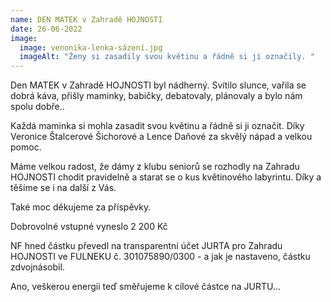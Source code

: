 ```yaml
---
name: DEN MATEK v Zahradě HOJNOSTI
date: 26-06-2022
image:
  image: venonika-lenka-sázení.jpg
  imageAlt: "Ženy si zasadily svou květinu a řádně si ji označily. "
---
```

Den MATEK v Zahradě HOJNOSTI byl nádherný. Svítilo slunce, vařila se dobrá káva, přišly maminky, babičky, debatovaly, plánovaly a bylo nám spolu dobře..

Každá maminka si mohla zasadit svou květinu a řádně si ji označit. Díky Veronice Štalcerové Šichorové a Lence Daňové za skvělý nápad a velkou pomoc.

Máme velkou radost, že dámy z klubu seniorů se rozhodly na Zahradu HOJNOSTI chodit pravidelně a starat se o kus květinového labyrintu. Díky a těšíme se i na další z Vás.

Také moc děkujeme za příspěvky.

Dobrovolné vstupné vyneslo 2 200 Kč

NF hned částku převedl na transparentní účet JURTA pro Zahradu HOJNOSTI ve FULNEKU č. 301075890/0300 - a jak je nastaveno, částku zdvojnásobil.

Ano, veškerou energii teď směřujeme k cílové částce na JURTU...